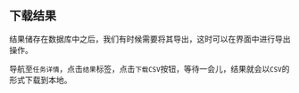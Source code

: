 ## 下载结果

结果储存在数据库中之后，我们有时候需要将其导出，这时可以在界面中进行导出操作。

导航至`任务详情`，点击`结果`标签，点击`下载CSV`按钮，等待一会儿，结果就会以`CSV`的形式下载到本地。
